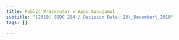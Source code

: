 ```yaml
---
title: Public Prosecutor v Appu Sanujamol
subtitle: "[2019] SGDC 284 / Decision Date: 20\_December\_2019"
tags: []

---
```

